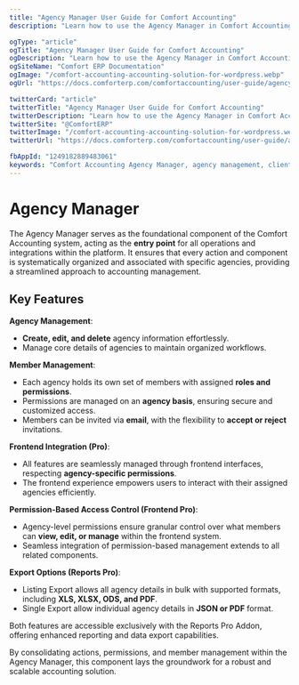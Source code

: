 ```yaml
---
title: "Agency Manager User Guide for Comfort Accounting"
description: "Learn how to use the Agency Manager in Comfort Accounting. Complete guide for managing multiple agencies, client accounts, and financial data across different agency entities."

ogType: "article"
ogTitle: "Agency Manager User Guide for Comfort Accounting"
ogDescription: "Learn how to use the Agency Manager in Comfort Accounting. Complete guide for managing multiple agencies, client accounts, and financial data across different agency entities."
ogSiteName: "Comfort ERP Documentation"
ogImage: "/comfort-accounting-accounting-solution-for-wordpress.webp"
ogUrl: "https://docs.comforterp.com/comfortaccounting/user-guide/agency-manager"

twitterCard: "article"
twitterTitle: "Agency Manager User Guide for Comfort Accounting"
twitterDescription: "Learn how to use the Agency Manager in Comfort Accounting. Complete guide for managing multiple agencies, client accounts, and financial data across different agency entities."
twitterSite: "@ComfortERP"
twitterImage: "/comfort-accounting-accounting-solution-for-wordpress.webp"
twitterUrl: "https://docs.comforterp.com/comfortaccounting/user-guide/agency-manager"

fbAppId: "1249182889483061"
keywords: "Comfort Accounting Agency Manager, agency management, client accounting, multi-agency setup, agency dashboard, agency financials, client management, agency reports, multi-tenant accounting, agency settings"
---
```


# Agency Manager

The Agency Manager serves as the foundational component of the Comfort Accounting system, acting as the **entry point** for all operations and integrations within the platform. It ensures that every action and component is systematically organized and associated with specific agencies, providing a streamlined approach to accounting management.

## Key Features ##

**Agency Management**:
+ **Create, edit, and delete** agency information effortlessly.
+ Manage core details of agencies to maintain organized workflows.

**Member Management**:
+ Each agency holds its own set of members with assigned **roles and permissions**.
+ Permissions are managed on an **agency basis**, ensuring secure and customized access.
+ Members can be invited via **email**, with the flexibility to **accept or reject** invitations.

**Frontend Integration (Pro)**:
+ All features are seamlessly managed through frontend interfaces, respecting **agency-specific permissions**.
+ The frontend experience empowers users to interact with their assigned agencies efficiently.

**Permission-Based Access Control (Frontend Pro)**:
+ Agency-level permissions ensure granular control over what members can **view, edit, or manage** within the frontend system.
+ Seamless integration of permission-based management extends to all related components.

**Export Options (Reports Pro)**:
+ Listing Export allows all agency details in bulk with supported formats, including **XLS, XLSX, ODS, and PDF**.
+ Single Export allow individual agency details in **JSON or PDF** format.

Both features are accessible exclusively with the Reports Pro Addon, offering enhanced reporting and data export capabilities.

By consolidating actions, permissions, and member management within the Agency Manager, this component lays the groundwork for a robust and scalable accounting solution.


